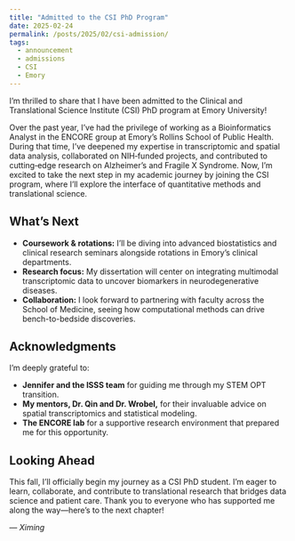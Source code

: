 ```yaml
---
title: "Admitted to the CSI PhD Program"
date: 2025-02-24
permalink: /posts/2025/02/csi-admission/
tags:
  - announcement
  - admissions
  - CSI
  - Emory
---
```


I’m thrilled to share that I have been admitted to the Clinical and Translational Science Institute (CSI) PhD program at Emory University!  

Over the past year, I’ve had the privilege of working as a Bioinformatics Analyst in the ENCORE group at Emory’s Rollins School of Public Health. During that time, I’ve deepened my expertise in transcriptomic and spatial data analysis, collaborated on NIH‐funded projects, and contributed to cutting‐edge research on Alzheimer’s and Fragile X Syndrome. Now, I’m excited to take the next step in my academic journey by joining the CSI program, where I’ll explore the interface of quantitative methods and translational science.

## What’s Next

- **Coursework & rotations:** I’ll be diving into advanced biostatistics and clinical research seminars alongside rotations in Emory’s clinical departments.  
- **Research focus:** My dissertation will center on integrating multimodal transcriptomic data to uncover biomarkers in neurodegenerative diseases.  
- **Collaboration:** I look forward to partnering with faculty across the School of Medicine, seeing how computational methods can drive bench-to-bedside discoveries.

## Acknowledgments

I’m deeply grateful to:
- **Jennifer and the ISSS team** for guiding me through my STEM OPT transition.  
- **My mentors, Dr. Qin and Dr. Wrobel,** for their invaluable advice on spatial transcriptomics and statistical modeling.  
- **The ENCORE lab** for a supportive research environment that prepared me for this opportunity.  

## Looking Ahead

This fall, I’ll officially begin my journey as a CSI PhD student. I’m eager to learn, collaborate, and contribute to translational research that bridges data science and patient care. Thank you to everyone who has supported me along the way—here’s to the next chapter!

*— Ximing*  
